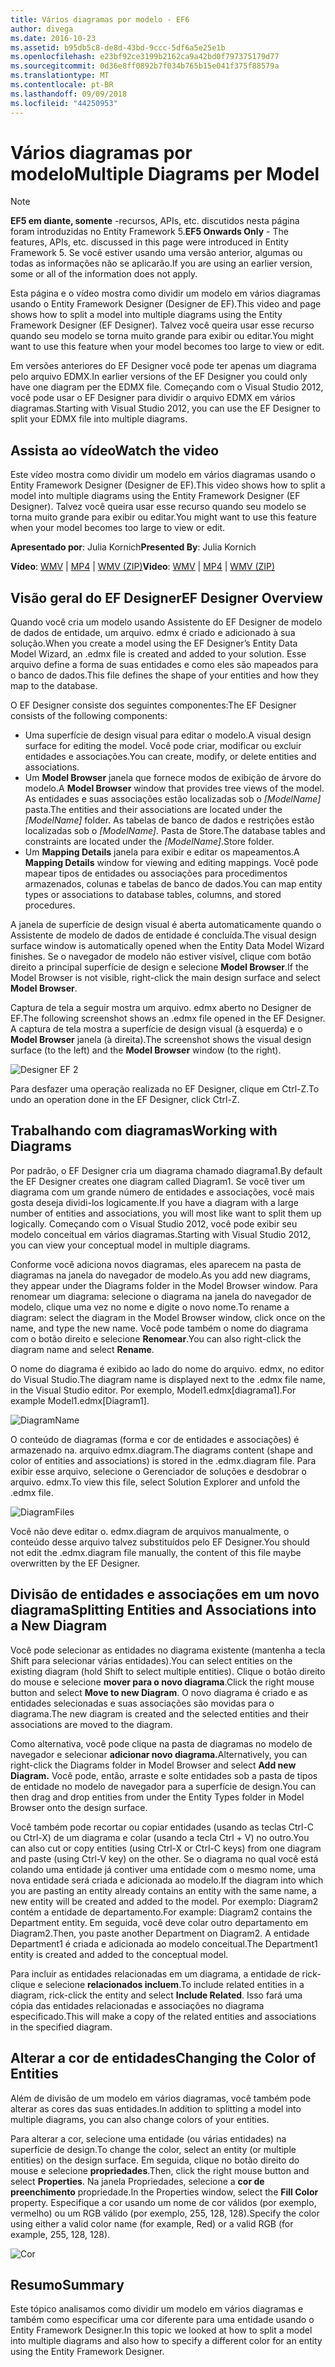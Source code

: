 ```yaml
---
title: Vários diagramas por modelo - EF6
author: divega
ms.date: 2016-10-23
ms.assetid: b95db5c8-de8d-43bd-9ccc-5df6a5e25e1b
ms.openlocfilehash: e23bf92ce3199b2162ca9a42bd0f797375179d77
ms.sourcegitcommit: 0d36e8ff0892b7f034b765b15e041f375f88579a
ms.translationtype: MT
ms.contentlocale: pt-BR
ms.lasthandoff: 09/09/2018
ms.locfileid: "44250953"
---
```

# <a name="multiple-diagrams-per-model"></a><span data-ttu-id="f4b59-102">Vários diagramas por modelo</span><span class="sxs-lookup"><span data-stu-id="f4b59-102">Multiple Diagrams per Model</span></span>
> [!NOTE]
> <span data-ttu-id="f4b59-103">**EF5 em diante, somente** -recursos, APIs, etc. discutidos nesta página foram introduzidas no Entity Framework 5.</span><span class="sxs-lookup"><span data-stu-id="f4b59-103">**EF5 Onwards Only** - The features, APIs, etc. discussed in this page were introduced in Entity Framework 5.</span></span> <span data-ttu-id="f4b59-104">Se você estiver usando uma versão anterior, algumas ou todas as informações não se aplicarão.</span><span class="sxs-lookup"><span data-stu-id="f4b59-104">If you are using an earlier version, some or all of the information does not apply.</span></span>

<span data-ttu-id="f4b59-105">Esta página e o vídeo mostra como dividir um modelo em vários diagramas usando o Entity Framework Designer (Designer de EF).</span><span class="sxs-lookup"><span data-stu-id="f4b59-105">This video and page shows how to split a model into multiple diagrams using the Entity Framework Designer (EF Designer).</span></span> <span data-ttu-id="f4b59-106">Talvez você queira usar esse recurso quando seu modelo se torna muito grande para exibir ou editar.</span><span class="sxs-lookup"><span data-stu-id="f4b59-106">You might want to use this feature when your model becomes too large to view or edit.</span></span>

<span data-ttu-id="f4b59-107">Em versões anteriores do EF Designer você pode ter apenas um diagrama pelo arquivo EDMX.</span><span class="sxs-lookup"><span data-stu-id="f4b59-107">In earlier versions of the EF Designer you could only have one diagram per the EDMX file.</span></span> <span data-ttu-id="f4b59-108">Começando com o Visual Studio 2012, você pode usar o EF Designer para dividir o arquivo EDMX em vários diagramas.</span><span class="sxs-lookup"><span data-stu-id="f4b59-108">Starting with Visual Studio 2012, you can use the EF Designer to split your EDMX file into multiple diagrams.</span></span>

## <a name="watch-the-video"></a><span data-ttu-id="f4b59-109">Assista ao vídeo</span><span class="sxs-lookup"><span data-stu-id="f4b59-109">Watch the video</span></span>
<span data-ttu-id="f4b59-110">Este vídeo mostra como dividir um modelo em vários diagramas usando o Entity Framework Designer (Designer de EF).</span><span class="sxs-lookup"><span data-stu-id="f4b59-110">This video shows how to split a model into multiple diagrams using the Entity Framework Designer (EF Designer).</span></span> <span data-ttu-id="f4b59-111">Talvez você queira usar esse recurso quando seu modelo se torna muito grande para exibir ou editar.</span><span class="sxs-lookup"><span data-stu-id="f4b59-111">You might want to use this feature when your model becomes too large to view or edit.</span></span>

<span data-ttu-id="f4b59-112">**Apresentado por**: Julia Kornich</span><span class="sxs-lookup"><span data-stu-id="f4b59-112">**Presented By**: Julia Kornich</span></span>

<span data-ttu-id="f4b59-113">**Vídeo**: [WMV](http://download.microsoft.com/download/5/C/2/5C2B52AB-5532-426F-B078-1E253341B5FA/HDI-ITPro-MSDN-winvideo-multiplediagrams.wmv) | [MP4](http://download.microsoft.com/download/5/C/2/5C2B52AB-5532-426F-B078-1E253341B5FA/HDI-ITPro-MSDN-mp4video-multiplediagrams.m4v) | [WMV (ZIP)](http://download.microsoft.com/download/5/C/2/5C2B52AB-5532-426F-B078-1E253341B5FA/HDI-ITPro-MSDN-winvideo-multiplediagrams.zip)</span><span class="sxs-lookup"><span data-stu-id="f4b59-113">**Video**: [WMV](http://download.microsoft.com/download/5/C/2/5C2B52AB-5532-426F-B078-1E253341B5FA/HDI-ITPro-MSDN-winvideo-multiplediagrams.wmv) | [MP4](http://download.microsoft.com/download/5/C/2/5C2B52AB-5532-426F-B078-1E253341B5FA/HDI-ITPro-MSDN-mp4video-multiplediagrams.m4v) | [WMV (ZIP)](http://download.microsoft.com/download/5/C/2/5C2B52AB-5532-426F-B078-1E253341B5FA/HDI-ITPro-MSDN-winvideo-multiplediagrams.zip)</span></span>

## <a name="ef-designer-overview"></a><span data-ttu-id="f4b59-114">Visão geral do EF Designer</span><span class="sxs-lookup"><span data-stu-id="f4b59-114">EF Designer Overview</span></span>

<span data-ttu-id="f4b59-115">Quando você cria um modelo usando Assistente do EF Designer de modelo de dados de entidade, um arquivo. edmx é criado e adicionado à sua solução.</span><span class="sxs-lookup"><span data-stu-id="f4b59-115">When you create a model using the EF Designer’s Entity Data Model Wizard, an .edmx file is created and added to your solution.</span></span> <span data-ttu-id="f4b59-116">Esse arquivo define a forma de suas entidades e como eles são mapeados para o banco de dados.</span><span class="sxs-lookup"><span data-stu-id="f4b59-116">This file defines the shape of your entities and how they map to the database.</span></span>

<span data-ttu-id="f4b59-117">O EF Designer consiste dos seguintes componentes:</span><span class="sxs-lookup"><span data-stu-id="f4b59-117">The EF Designer consists of the following components:</span></span>

-   <span data-ttu-id="f4b59-118">Uma superfície de design visual para editar o modelo.</span><span class="sxs-lookup"><span data-stu-id="f4b59-118">A visual design surface for editing the model.</span></span> <span data-ttu-id="f4b59-119">Você pode criar, modificar ou excluir entidades e associações.</span><span class="sxs-lookup"><span data-stu-id="f4b59-119">You can create, modify, or delete entities and associations.</span></span>
-   <span data-ttu-id="f4b59-120">Um **Model Browser** janela que fornece modos de exibição de árvore do modelo.</span><span class="sxs-lookup"><span data-stu-id="f4b59-120">A **Model Browser** window that provides tree views of the model.</span></span>  <span data-ttu-id="f4b59-121">As entidades e suas associações estão localizadas sob o *\[ModelName\]* pasta.</span><span class="sxs-lookup"><span data-stu-id="f4b59-121">The entities and their associations are located under the *\[ModelName\]* folder.</span></span> <span data-ttu-id="f4b59-122">As tabelas de banco de dados e restrições estão localizadas sob o  *\[ModelName\]*. Pasta de Store.</span><span class="sxs-lookup"><span data-stu-id="f4b59-122">The database tables and constraints are located under the *\[ModelName\]*.Store folder.</span></span>
-   <span data-ttu-id="f4b59-123">Um **Mapping Details** janela para exibir e editar os mapeamentos.</span><span class="sxs-lookup"><span data-stu-id="f4b59-123">A **Mapping Details** window for viewing and editing mappings.</span></span> <span data-ttu-id="f4b59-124">Você pode mapear tipos de entidades ou associações para procedimentos armazenados, colunas e tabelas de banco de dados.</span><span class="sxs-lookup"><span data-stu-id="f4b59-124">You can map entity types or associations to database tables, columns, and stored procedures.</span></span> 

<span data-ttu-id="f4b59-125">A janela de superfície de design visual é aberta automaticamente quando o Assistente de modelo de dados de entidade é concluída.</span><span class="sxs-lookup"><span data-stu-id="f4b59-125">The visual design surface window is automatically opened when the Entity Data Model Wizard finishes.</span></span> <span data-ttu-id="f4b59-126">Se o navegador de modelo não estiver visível, clique com botão direito a principal superfície de design e selecione **Model Browser**.</span><span class="sxs-lookup"><span data-stu-id="f4b59-126">If the Model Browser is not visible, right-click the main design surface and select **Model Browser**.</span></span>

<span data-ttu-id="f4b59-127">Captura de tela a seguir mostra um arquivo. edmx aberto no Designer de EF.</span><span class="sxs-lookup"><span data-stu-id="f4b59-127">The following screenshot shows an .edmx file opened in the EF Designer.</span></span> <span data-ttu-id="f4b59-128">A captura de tela mostra a superfície de design visual (à esquerda) e o **Model Browser** janela (à direita).</span><span class="sxs-lookup"><span data-stu-id="f4b59-128">The screenshot shows the visual design surface (to the left) and the **Model Browser** window (to the right).</span></span>

![Designer EF 2](~/ef6/media/efdesigner2.png)

<span data-ttu-id="f4b59-130">Para desfazer uma operação realizada no EF Designer, clique em Ctrl-Z.</span><span class="sxs-lookup"><span data-stu-id="f4b59-130">To undo an operation done in the EF Designer, click Ctrl-Z.</span></span>

## <a name="working-with-diagrams"></a><span data-ttu-id="f4b59-131">Trabalhando com diagramas</span><span class="sxs-lookup"><span data-stu-id="f4b59-131">Working with Diagrams</span></span>

<span data-ttu-id="f4b59-132">Por padrão, o EF Designer cria um diagrama chamado diagrama1.</span><span class="sxs-lookup"><span data-stu-id="f4b59-132">By default the EF Designer creates one diagram called Diagram1.</span></span> <span data-ttu-id="f4b59-133">Se você tiver um diagrama com um grande número de entidades e associações, você mais gosta deseja dividi-los logicamente.</span><span class="sxs-lookup"><span data-stu-id="f4b59-133">If you have a diagram with a large number of entities and associations, you will most like want to split them up logically.</span></span> <span data-ttu-id="f4b59-134">Começando com o Visual Studio 2012, você pode exibir seu modelo conceitual em vários diagramas.</span><span class="sxs-lookup"><span data-stu-id="f4b59-134">Starting with Visual Studio 2012, you can view your conceptual model in multiple diagrams.</span></span>   

<span data-ttu-id="f4b59-135">Conforme você adiciona novos diagramas, eles aparecem na pasta de diagramas na janela do navegador de modelo.</span><span class="sxs-lookup"><span data-stu-id="f4b59-135">As you add new diagrams, they appear under the Diagrams folder in the Model Browser window.</span></span> <span data-ttu-id="f4b59-136">Para renomear um diagrama: selecione o diagrama na janela do navegador de modelo, clique uma vez no nome e digite o novo nome.</span><span class="sxs-lookup"><span data-stu-id="f4b59-136">To rename a diagram: select the diagram in the Model Browser window, click once on the name, and type the new name.</span></span>  <span data-ttu-id="f4b59-137">Você pode também o nome do diagrama com o botão direito e selecione **Renomear**.</span><span class="sxs-lookup"><span data-stu-id="f4b59-137">You can also right-click the diagram name and select **Rename**.</span></span>

<span data-ttu-id="f4b59-138">O nome do diagrama é exibido ao lado do nome do arquivo. edmx, no editor do Visual Studio.</span><span class="sxs-lookup"><span data-stu-id="f4b59-138">The diagram name is displayed next to the .edmx file name, in the Visual Studio editor.</span></span> <span data-ttu-id="f4b59-139">Por exemplo, Model1.edmx\[diagrama1\].</span><span class="sxs-lookup"><span data-stu-id="f4b59-139">For example Model1.edmx\[Diagram1\].</span></span>

![DiagramName](~/ef6/media/diagramname.png)

<span data-ttu-id="f4b59-141">O conteúdo de diagramas (forma e cor de entidades e associações) é armazenado na. arquivo edmx.diagram.</span><span class="sxs-lookup"><span data-stu-id="f4b59-141">The diagrams content (shape and color of entities and associations) is stored in the .edmx.diagram file.</span></span> <span data-ttu-id="f4b59-142">Para exibir esse arquivo, selecione o Gerenciador de soluções e desdobrar o arquivo. edmx.</span><span class="sxs-lookup"><span data-stu-id="f4b59-142">To view this file, select Solution Explorer and unfold the .edmx file.</span></span> 

![DiagramFiles](~/ef6/media/diagramfiles.png)

<span data-ttu-id="f4b59-144">Você não deve editar o. edmx.diagram de arquivos manualmente, o conteúdo desse arquivo talvez substituídos pelo EF Designer.</span><span class="sxs-lookup"><span data-stu-id="f4b59-144">You should not edit the .edmx.diagram file manually, the content of this file maybe overwritten by the EF Designer.</span></span>
 
## <a name="splitting-entities-and-associations-into-a-new-diagram"></a><span data-ttu-id="f4b59-145">Divisão de entidades e associações em um novo diagrama</span><span class="sxs-lookup"><span data-stu-id="f4b59-145">Splitting Entities and Associations into a New Diagram</span></span>

<span data-ttu-id="f4b59-146">Você pode selecionar as entidades no diagrama existente (mantenha a tecla Shift para selecionar várias entidades).</span><span class="sxs-lookup"><span data-stu-id="f4b59-146">You can select entities on the existing diagram (hold Shift to select multiple entities).</span></span> <span data-ttu-id="f4b59-147">Clique o botão direito do mouse e selecione **mover para o novo diagrama**.</span><span class="sxs-lookup"><span data-stu-id="f4b59-147">Click the right mouse button and select **Move to new Diagram**.</span></span> <span data-ttu-id="f4b59-148">O novo diagrama é criado e as entidades selecionadas e suas associações são movidas para o diagrama.</span><span class="sxs-lookup"><span data-stu-id="f4b59-148">The new diagram is created and the selected entities and their associations are moved to the diagram.</span></span>

<span data-ttu-id="f4b59-149">Como alternativa, você pode clique na pasta de diagramas no modelo de navegador e selecionar **adicionar novo diagrama.**</span><span class="sxs-lookup"><span data-stu-id="f4b59-149">Alternatively, you can right-click the Diagrams folder in Model Browser and select **Add new Diagram.**</span></span> <span data-ttu-id="f4b59-150">Você pode, então, arraste e solte entidades sob a pasta de tipos de entidade no modelo de navegador para a superfície de design.</span><span class="sxs-lookup"><span data-stu-id="f4b59-150">You can then drag and drop entities from under the Entity Types folder in Model Browser onto the design surface.</span></span>

<span data-ttu-id="f4b59-151">Você também pode recortar ou copiar entidades (usando as teclas Ctrl-C ou Ctrl-X) de um diagrama e colar (usando a tecla Ctrl + V) no outro.</span><span class="sxs-lookup"><span data-stu-id="f4b59-151">You can also cut or copy entities (using Ctrl-X or Ctrl-C keys) from one diagram and paste (using Ctrl-V key) on the other.</span></span> <span data-ttu-id="f4b59-152">Se o diagrama no qual você está colando uma entidade já contiver uma entidade com o mesmo nome, uma nova entidade será criada e adicionada ao modelo.</span><span class="sxs-lookup"><span data-stu-id="f4b59-152">If the diagram into which you are pasting an entity already contains an entity with the same name, a new entity will be created and added to the model.</span></span>  <span data-ttu-id="f4b59-153">Por exemplo: Diagram2 contém a entidade de departamento.</span><span class="sxs-lookup"><span data-stu-id="f4b59-153">For example: Diagram2 contains the Department entity.</span></span> <span data-ttu-id="f4b59-154">Em seguida, você deve colar outro departamento em Diagram2.</span><span class="sxs-lookup"><span data-stu-id="f4b59-154">Then, you paste another Department on Diagram2.</span></span> <span data-ttu-id="f4b59-155">A entidade Department1 é criada e adicionada ao modelo conceitual.</span><span class="sxs-lookup"><span data-stu-id="f4b59-155">The Department1 entity is created and added to the conceptual model.</span></span>   

<span data-ttu-id="f4b59-156">Para incluir as entidades relacionadas em um diagrama, a entidade de rick-clique e selecione **relacionados incluem**.</span><span class="sxs-lookup"><span data-stu-id="f4b59-156">To include related entities in a diagram, rick-click the entity and select **Include Related**.</span></span> <span data-ttu-id="f4b59-157">Isso fará uma cópia das entidades relacionadas e associações no diagrama especificado.</span><span class="sxs-lookup"><span data-stu-id="f4b59-157">This will make a copy of the related entities and associations in the specified diagram.</span></span>

## <a name="changing-the-color-of-entities"></a><span data-ttu-id="f4b59-158">Alterar a cor de entidades</span><span class="sxs-lookup"><span data-stu-id="f4b59-158">Changing the Color of Entities</span></span>

<span data-ttu-id="f4b59-159">Além de divisão de um modelo em vários diagramas, você também pode alterar as cores das suas entidades.</span><span class="sxs-lookup"><span data-stu-id="f4b59-159">In addition to splitting a model into multiple diagrams, you can also change colors of your entities.</span></span>

<span data-ttu-id="f4b59-160">Para alterar a cor, selecione uma entidade (ou várias entidades) na superfície de design.</span><span class="sxs-lookup"><span data-stu-id="f4b59-160">To change the color, select an entity (or multiple entities) on the design surface.</span></span> <span data-ttu-id="f4b59-161">Em seguida, clique no botão direito do mouse e selecione **propriedades**.</span><span class="sxs-lookup"><span data-stu-id="f4b59-161">Then, click the right mouse button and select **Properties**.</span></span> <span data-ttu-id="f4b59-162">Na janela Propriedades, selecione a **cor de preenchimento** propriedade.</span><span class="sxs-lookup"><span data-stu-id="f4b59-162">In the Properties window, select the **Fill Color** property.</span></span> <span data-ttu-id="f4b59-163">Especifique a cor usando um nome de cor válidos (por exemplo, vermelho) ou um RGB válido (por exemplo, 255, 128, 128).</span><span class="sxs-lookup"><span data-stu-id="f4b59-163">Specify the color using either a valid color name (for example, Red) or a valid RGB (for example, 255, 128, 128).</span></span> 

![Cor](~/ef6/media/color.png)

## <a name="summary"></a><span data-ttu-id="f4b59-165">Resumo</span><span class="sxs-lookup"><span data-stu-id="f4b59-165">Summary</span></span>

<span data-ttu-id="f4b59-166">Este tópico analisamos como dividir um modelo em vários diagramas e também como especificar uma cor diferente para uma entidade usando o Entity Framework Designer.</span><span class="sxs-lookup"><span data-stu-id="f4b59-166">In this topic we looked at how to split a model into multiple diagrams and also how to specify a different color for an entity using the Entity Framework Designer.</span></span> 
